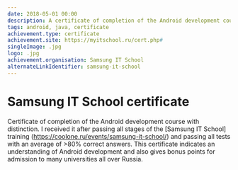 ```yaml
---
date: 2018-05-01 00:00
description: A certificate of completion of the Android development course with honors. I received it after passing all stages of the [Samsung IT School] training (https://coolone.ru/events/samsung-it-school/) and passing all tests with an average of >80% correct answers.
tags: android, java, certificate
achievement.type: certificate
achievement.site: https://myitschool.ru/cert.php#
singleImage: .jpg
logo: .jpg
achievement.organisation: Samsung IT School
alternateLinkIdentifier: samsung-it-school
---
```

# Samsung IT School certificate

Certificate of completion of the Android development course with distinction. I received it after passing all stages of the [Samsung IT School] training (https://coolone.ru/events/samsung-it-school/) and passing all tests with an average of >80% correct answers.
This certificate indicates an understanding of Android development and also gives bonus points for admission to many universities all over Russia.
